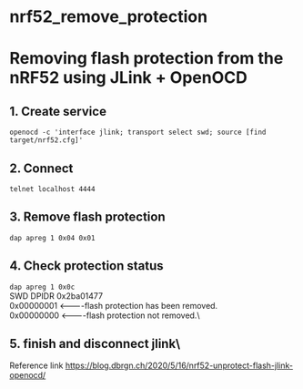 # nrf52_remove_protection
# Removing flash protection from the nRF52 using JLink + OpenOCD
## 1. Create service 
```openocd -c 'interface jlink; transport select swd; source [find target/nrf52.cfg]'``` 
## 2. Connect 
```telnet localhost 4444```
## 3. Remove flash protection 
```dap apreg 1 0x04 0x01```
## 4. Check protection status
```dap apreg 1 0x0c```\
SWD DPIDR 0x2ba01477\
0x00000001 <----flash protection has been removed.\
0x00000000 <----flash protection not removed.\
## 5. finish and disconnect jlink\
Reference link 
https://blog.dbrgn.ch/2020/5/16/nrf52-unprotect-flash-jlink-openocd/
